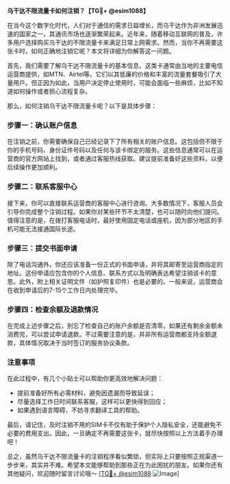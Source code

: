 **乌干达不限流量卡如何注销？【TG💪+ @esim1088】**

在当今这个数字化时代，人们对于通信的需求日益增长，而乌干达作为非洲发展迅速的国家之一，其通讯市场也逐渐繁荣起来。近年来，随着移动互联网的普及，许多用户选择购买乌干达的不限流量卡来满足日常上网需求。然而，当你不再需要这张卡时，如何正确地注销它呢？本文将详细为你解答这一问题。

首先，我们需要了解乌干达不限流量卡的基本信息。这类卡通常由当地的主要电信运营商提供，如MTN、Airtel等。它们以其低廉的价格和丰富的流量套餐吸引了大量用户。但正因为如此，当用户决定停止使用时，可能会面临一些麻烦，比如不知道如何操作或者担心流程复杂。

那么，如何注销乌干达不限流量卡呢？以下是具体步骤：

### 步骤一：确认账户信息

在注销之前，你需要确保自己已经记录下了所有相关的账户信息。这包括但不限于你的手机号码、身份证件号码以及任何与该卡绑定的服务。这些信息通常可以在运营商的官方网站上找到，或者通过客服热线获取。建议提前准备好这些资料，以便后续操作更加顺利。

### 步骤二：联系客服中心

接下来，你可以直接联系运营商的客服中心进行咨询。大多数情况下，客服人员会引导你完成整个注销过程。如果你对某些环节不太清楚，也可以随时向他们提问。值得注意的是，在拨打客服电话时，最好使用固定电话或座机，因为部分地区的手机可能无法接通国际长途。

### 步骤三：提交书面申请

除了电话沟通外，你还应该准备一份正式的书面申请，并将其邮寄至运营商指定的地址。这份申请应包含你的个人信息、联系方式以及明确表达希望注销该卡的意思。此外，附上相关证明文件（如护照复印件）也是必要的。一般来说，运营商会在收到申请后的7-15个工作日内处理完毕。

### 步骤四：检查余额及退款情况

在完成上述步骤之后，别忘了检查自己的账户余额是否清零。如果还有剩余金额未消费完，可以尝试申请退款。不过需要注意的是，并非所有运营商都支持全额退款，具体情况取决于当时签订的服务协议条款。

### 注意事项

在此过程中，有几个小贴士可以帮助你更高效地解决问题：
- 提前准备好所有必需材料，避免因遗漏而导致延误；
- 尽量选择工作日时间联系客服，这样可以更快得到回应；
- 如果遇到语言障碍，不妨寻求翻译工具的帮助。

最后，请记住，及时注销不用的SIM卡不仅有助于保护个人隐私安全，还能避免不必要的费用支出。因此，一旦确定不再需要这张卡，就尽快按照以上方法着手办理吧！

总之，虽然乌干达不限流量卡的注销程序看似繁琐，但实际上只要按照正规渠道一步步来，其实并不难。希望本文能够帮助到那些正在为此困扰的朋友。如果你还有其他疑问，欢迎随时留言讨论哦～ [[TG💪+ @esim1088](https://t.me/s/esim1088) ![Image](https://i.postimg.cc/4NQfJmqS/Snipaste-2025-05-13-00-14-12.png)]
